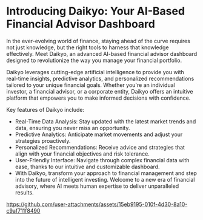 # Introducing Daikyo: Your AI-Based Financial Advisor Dashboard

In the ever-evolving world of finance, staying ahead of the curve requires not just knowledge, but the right tools to harness that knowledge effectively. Meet Daikyo, an advanced AI-based financial advisor dashboard designed to revolutionize the way you manage your financial portfolio.

Daikyo leverages cutting-edge artificial intelligence to provide you with real-time insights, predictive analytics, and personalized recommendations tailored to your unique financial goals. Whether you're an individual investor, a financial advisor, or a corporate entity, Daikyo offers an intuitive platform that empowers you to make informed decisions with confidence.

Key features of Daikyo include:

- Real-Time Data Analysis: Stay updated with the latest market trends and data, ensuring you never miss an opportunity.
- Predictive Analytics: Anticipate market movements and adjust your strategies proactively.
- Personalized Recommendations: Receive advice and strategies that align with your financial objectives and risk tolerance.
- User-Friendly Interface: Navigate through complex financial data with ease, thanks to our intuitive and customizable dashboard.
- With Daikyo, transform your approach to financial management and step into the future of intelligent investing. Welcome to a new era of financial advisory, where AI meets human expertise to deliver unparalleled results.
  

https://github.com/user-attachments/assets/15eb9195-010f-4d30-8a10-c9af711f8490

